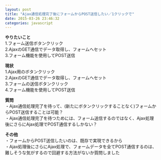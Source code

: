 ```yaml
---
layout: post
title: "Ajax通信処理完了後にフォームからPOST送信したい／1クリックで"
date: 2015-03-26 23:46:32
categories: javascript
---
```

<p><strong>やりたいこと</strong><br>
1.フォーム送信ボタンクリック<br>
2.AjaxのGET通信でデータ取得し、フォームへセット<br>
3.フォーム機能を使用してPOST送信</p>

<p><strong>現状</strong><br>
1.Ajax用のボタンクリック<br>
2.AjaxのGET通信でデータ取得し、フォームへセット<br>
3.フォームの送信ボタンクリック<br>
4.フォーム機能を使用してPOST送信</p>

<p><strong>質問</strong><br>
・Ajax通信処理完了を待って、(新たにボタンクリックすることなく)フォームからPOST送信することは可能？<br>
・Ajax通信処理完了を待つためには、フォーム送信するのではなく、Ajax処理後にさらにAjax処理でPOST通信するしかない？</p>

<p><strong>その他</strong><br>
・フォームからPOST送信したいのは、既存で実現できるから<br>
・Ajax処理後にさらにAjax処理で、フォームデータを全てPOST通信するのは、難しそうな気がするので回避する方法がないか質問しました</p>
